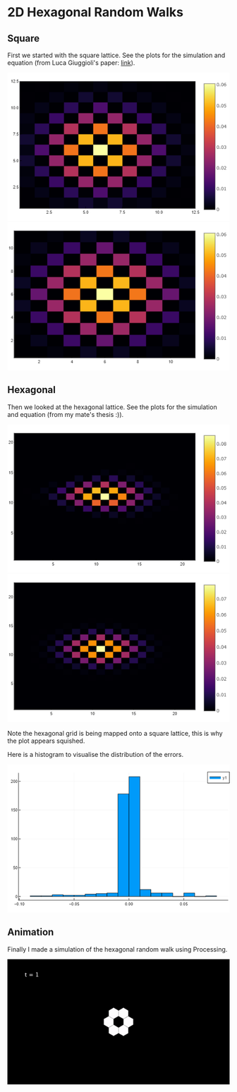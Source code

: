 # 2D Hexagonal Random Walks

## Square
First we started with the square lattice. See the plots for the simulation and equation (from Luca Giuggioli's paper: [link](https://journals.aps.org/prx/abstract/10.1103/PhysRevX.10.021045)).

![Square Simulation](plots/squ_sim.png)
![Square Equation](plots/squ_eqn.png)

## Hexagonal
Then we looked at the hexagonal lattice. See the plots for the simulation and equation (from my mate's thesis :)).

![Hex Simulation](plots/hex_sim.png)
![Hex Equation](plots/hex_eqn.png)

Note the hexagonal grid is being mapped onto a square lattice, this is why the plot appears squished.

Here is a histogram to visualise the distribution of the errors.

![Hex Errors](plots/hex_error_histogram.png)

## Animation

Finally I made a simulation of the hexagonal random walk using Processing.

![Animation](display_hex/animation.gif)
